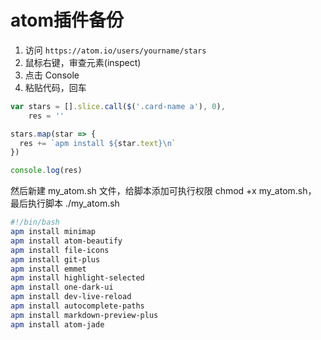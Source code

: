 # atom插件备份

1. 访问 `https://atom.io/users/yourname/stars`
2. 鼠标右键，审查元素(inspect)
3. 点击 Console
4. 粘贴代码，回车

``` js
var stars = [].slice.call($('.card-name a'), 0),
    res = ''

stars.map(star => {
  res += `apm install ${star.text}\n`
})

console.log(res)
```

然后新建 my_atom.sh 文件，给脚本添加可执行权限 chmod +x my_atom.sh，
最后执行脚本 ./my_atom.sh

``` bash
#!/bin/bash
apm install minimap
apm install atom-beautify
apm install file-icons
apm install git-plus
apm install emmet
apm install highlight-selected
apm install one-dark-ui
apm install dev-live-reload
apm install autocomplete-paths
apm install markdown-preview-plus
apm install atom-jade
```
